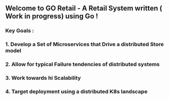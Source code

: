 ## Welcome to GO Retail - A Retail System written ( Work in progress) using Go !

### Key Goals : 
### 1. Develop a Set of Microservices that Drive a distributed Store model
### 2. Allow for typical Failure tendencies of distributed systems 
### 3. Work towards hi Scalability
### 4. Target deployment using a distributed K8s landscape

